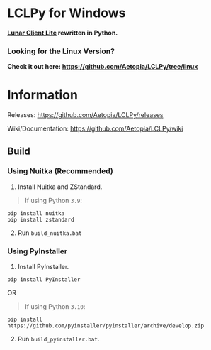 # LCLPy for Windows
<b>[Lunar Client Lite](https://github.com/Aetopia/Lunar-Client-Lite-Launcher) rewritten in Python.
 
### Looking for the Linux Version?  
Check it out here: https://github.com/Aetopia/LCLPy/tree/linux</b>

# Information
Releases: https://github.com/Aetopia/LCLPy/releases    

Wiki/Documentation: https://github.com/Aetopia/LCLPy/wiki
## Build
### Using Nuitka (Recommended)
1. Install Nuitka and ZStandard.
> If using Python `3.9`:
```
pip install nuitka
pip install zstandard
```
2. Run `build_nuitka.bat`

### Using PyInstaller
1. Install PyInstaller.
```
pip install PyInstaller
```
 OR
 > If using Python `3.10`:
```
pip install https://github.com/pyinstaller/pyinstaller/archive/develop.zip
```
2. Run `build_pyinstaller.bat`.

